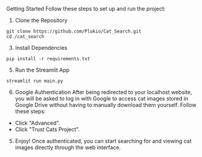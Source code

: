 Getting Started
Follow these steps to set up and run the project:

1. Clone the Repository
```
git clone https://github.com/Plukio/Cat_Search.git
cd /cat_search
```

3. Install Dependencies
```
pip install -r requirements.txt
```

5. Run the Streamlit App

```
streamlit run main.py
```

6. Google Authentication
After being redirected to your localhost website, you will be asked to log in with Google to access cat images stored in Google Drive without having to manually download them yourself. Follow these steps:
- Click "Advanced".
- Click "Trust Cats Project".

5. Enjoy!
Once authenticated, you can start searching for and viewing cat images directly through the web interface.
